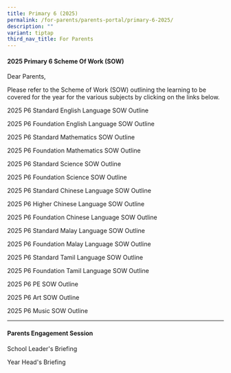 ```yaml
---
title: Primary 6 (2025)
permalink: /for-parents/parents-portal/primary-6-2025/
description: ""
variant: tiptap
third_nav_title: For Parents
---
```

<h4><strong>2025 Primary 6 Scheme Of Work (SOW)</strong></h4>
<p>Dear Parents,</p>
<p>Please refer to the Scheme of Work (SOW) outlining the learning to be
covered for the year for the various subjects by clicking on the links
below.</p>
<p>2025 P6 Standard English Language SOW Outline</p>
<p>2025 P6 Foundation English Language SOW Outline</p>
<p>2025 P6 Standard Mathematics SOW Outline</p>
<p>2025 P6 Foundation Mathematics SOW Outline</p>
<p>2025 P6 Standard Science SOW Outline</p>
<p>2025 P6 Foundation Science SOW Outline</p>
<p>2025 P6 Standard Chinese Language SOW Outline</p>
<p>2025 P6 Higher Chinese Language SOW Outline</p>
<p>2025 P6 Foundation Chinese Language SOW Outline</p>
<p>2025 P6 Standard Malay Language SOW Outline</p>
<p>2025 P6 Foundation Malay Language SOW Outline</p>
<p>2025 P6 Standard Tamil Language SOW Outline</p>
<p>2025 P6 Foundation Tamil Language SOW Outline</p>
<p>2025 P6 PE SOW Outline</p>
<p>2025 P6 Art SOW Outline</p>
<p>2025 P6 Music SOW Outline</p>
<hr>
<h4><strong>Parents Engagement Session</strong></h4>
<p>School Leader's Briefing</p>
<p>Year Head's Briefing</p>
<p></p>